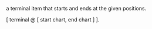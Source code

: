 a terminal item that starts and ends at the given positions.

[  terminal @ [ start chart, end chart ] ].
